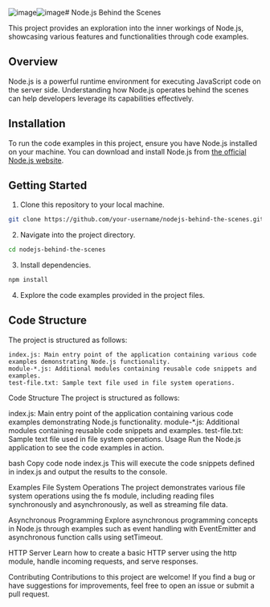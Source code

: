 ![image](https://github.com/abbas-ah6/how-node-js-works/assets/162794608/ec158dd5-2006-4bae-bf80-5567fb9b4327)![image](https://github.com/abbas-ah6/how-node-js-works/assets/162794608/ab0dce0e-8714-43f3-8c16-e1971fb8f803)# Node.js Behind the Scenes

This project provides an exploration into the inner workings of Node.js, showcasing various features and functionalities through code examples.

## Overview

Node.js is a powerful runtime environment for executing JavaScript code on the server side. Understanding how Node.js operates behind the scenes can help developers leverage its capabilities effectively.

## Installation

To run the code examples in this project, ensure you have Node.js installed on your machine. You can download and install Node.js from [the official Node.js website](https://nodejs.org/).

## Getting Started

1. Clone this repository to your local machine.

```bash
git clone https://github.com/your-username/nodejs-behind-the-scenes.git

```
2. Navigate into the project directory.
   
```bash
cd nodejs-behind-the-scenes

```
3. Install dependencies.

```bash
npm install

```
4. Explore the code examples provided in the project files.

## Code Structure

The project is structured as follows:

    index.js: Main entry point of the application containing various code examples demonstrating Node.js functionality.
    module-*.js: Additional modules containing reusable code snippets and examples.
    test-file.txt: Sample text file used in file system operations.

Code Structure
The project is structured as follows:

index.js: Main entry point of the application containing various code examples demonstrating Node.js functionality.
module-*.js: Additional modules containing reusable code snippets and examples.
test-file.txt: Sample text file used in file system operations.
Usage
Run the Node.js application to see the code examples in action.

bash
Copy code
node index.js
This will execute the code snippets defined in index.js and output the results to the console.

Examples
File System Operations
The project demonstrates various file system operations using the fs module, including reading files synchronously and asynchronously, as well as streaming file data.

Asynchronous Programming
Explore asynchronous programming concepts in Node.js through examples such as event handling with EventEmitter and asynchronous function calls using setTimeout.

HTTP Server
Learn how to create a basic HTTP server using the http module, handle incoming requests, and serve responses.

Contributing
Contributions to this project are welcome! If you find a bug or have suggestions for improvements, feel free to open an issue or submit a pull request.
